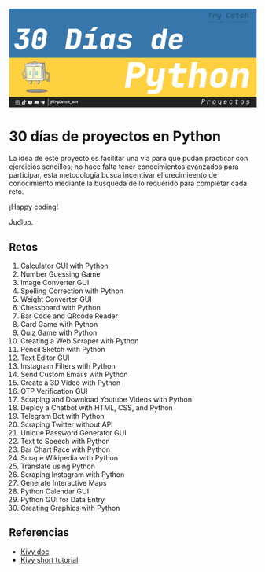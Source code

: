 ![alt text](reto_py.png "Reto")

# 30 días de proyectos en Python

La idea de este proyecto es facilitar una vía para que pudan practicar con ejercicios sencillos; no hace falta tener conocimientos avanzados para participar, esta metodología busca incentivar el crecimieento de conocimiento mediante la búsqueda de lo requerido para completar cada reto.

¡Happy coding!

Judlup.

## Retos

1. Calculator GUI with Python
2. Number Guessing Game
3. Image Converter GUI
4. Spelling Correction with Python
5. Weight Converter GUI
6. Chessboard with Python
7. Bar Code and QRcode Reader
8. Card Game with Python
9. Quiz Game with Python
10. Creating a Web Scraper with Python
11. Pencil Sketch with Python
12. Text Editor GUI
13. Instagram Filters with Python
14. Send Custom Emails with Python
15. Create a 3D Video with Python
16. OTP Verification GUI
17. Scraping and Download Youtube Videos with Python
18. Deploy a Chatbot with HTML, CSS, and Python
19. Telegram Bot with Python
20. Scraping Twitter without API
21. Unique Password Generator GUI
22. Text to Speech with Python
23. Bar Chart Race with Python
24. Scrape Wikipedia with Python
25. Translate using Python
26. Scraping Instagram with Python
27. Generate Interactive Maps
28. Python Calendar GUI
29. Python GUI for Data Entry
30. Creating Graphics with Python

## Referencias

* [Kivy doc](https://kivy.org/doc/stable/)
* [Kivy short tutorial](https://youtu.be/9JH8r8mz0g4)
